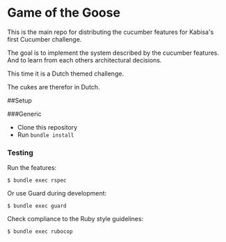 Game of the Goose
=============

This is the main repo for distributing the cucumber features for
Kabisa's first Cucumber challenge.

The goal is to implement the system described by the cucumber features.
And to learn from each others architectural decisions.

This time it is a Dutch themed challenge.

The cukes are therefor in Dutch.

##Setup

###Generic

* Clone this repository
* Run `bundle install`


### Testing

Run the features:

```
$ bundle exec rspec
```

Or use Guard during development:

```
$ bundle exec guard
```

Check compliance to the Ruby style guidelines:

```
$ bundle exec rubocop
```
